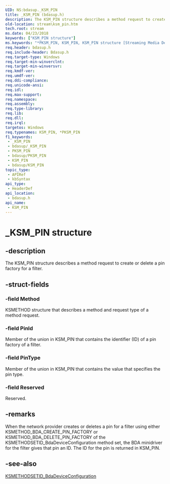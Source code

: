 ```yaml
---
UID: NS:bdasup._KSM_PIN
title: _KSM_PIN (bdasup.h)
description: The KSM_PIN structure describes a method request to create or delete a pin factory for a filter.
old-location: stream\ksm_pin.htm
tech.root: stream
ms.date: 04/23/2018
keywords: ["KSM_PIN structure"]
ms.keywords: "*PKSM_PIN, KSM_PIN, KSM_PIN structure [Streaming Media Devices], PKSM_PIN, PKSM_PIN structure pointer [Streaming Media Devices], _KSM_PIN, bdaref_029de0a4-0975-435c-990d-4b5cac00e003.xml, bdasup/KSM_PIN, bdasup/PKSM_PIN, stream.ksm_pin"
req.header: bdasup.h
req.include-header: Bdasup.h
req.target-type: Windows
req.target-min-winverclnt: 
req.target-min-winversvr: 
req.kmdf-ver: 
req.umdf-ver: 
req.ddi-compliance: 
req.unicode-ansi: 
req.idl: 
req.max-support: 
req.namespace: 
req.assembly: 
req.type-library: 
req.lib: 
req.dll: 
req.irql: 
targetos: Windows
req.typenames: KSM_PIN, *PKSM_PIN
f1_keywords:
 - _KSM_PIN
 - bdasup/_KSM_PIN
 - PKSM_PIN
 - bdasup/PKSM_PIN
 - KSM_PIN
 - bdasup/KSM_PIN
topic_type:
 - APIRef
 - kbSyntax
api_type:
 - HeaderDef
api_location:
 - bdasup.h
api_name:
 - KSM_PIN
---
```


# _KSM_PIN structure


## -description

The KSM_PIN structure describes a method request to create or delete a pin factory for a filter.

## -struct-fields

### -field Method

KSMETHOD structure that describes a method and request type of a method request.

### -field PinId

Member of the union in KSM_PIN that contains the identifier (ID) of a pin factory of a filter.

### -field PinType

Member of the union in KSM_PIN that contains the value that specifies the pin type.

### -field Reserved

Reserved.

## -remarks

When the network provider creates or deletes a pin for a filter using either KSMETHOD_BDA_CREATE_PIN_FACTORY or KSMETHOD_BDA_DELETE_PIN_FACTORY of the KSMETHODSETID_BdaDeviceConfiguration method set, the BDA minidriver for the filter gives that pin an ID. The ID for the pin is returned in KSM_PIN.

## -see-also

<a href="/windows-hardware/drivers/stream/ksmethodsetid-bdadeviceconfiguration">KSMETHODSETID_BdaDeviceConfiguration</a>
